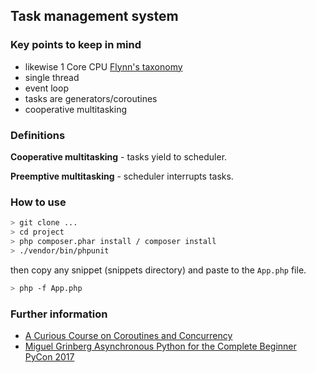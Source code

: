 ## Task management system



### Key points to keep in mind

* likewise 1 Core CPU [Flynn's taxonomy](https://en.wikipedia.org/wiki/Flynn%27s_taxonomy)
* single thread
* event loop
* tasks are generators/coroutines
* cooperative multitasking

### Definitions

__Cooperative multitasking__ - tasks yield to scheduler.

__Preemptive multitasking__ - scheduler interrupts tasks.



### How to use

```sh
> git clone ...
> cd project
> php composer.phar install / composer install
> ./vendor/bin/phpunit
```

then copy any snippet (snippets directory) and paste to the `App.php` file.

```sh
> php -f App.php
```

### Further information

* [A Curious Course on Coroutines and Concurrency](http://dabeaz.com/coroutines/)
* [Miguel Grinberg Asynchronous Python for the Complete Beginner PyCon 2017](https://www.youtube.com/watch?v=iG6fr81xHKA)
